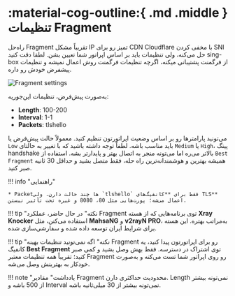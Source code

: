# :material-cog-outline:{ .md .middle } تنظیمات Fragment

راه‌حل Fragment تقریباً مشکل IP تمیز رو برای CDN Cloudflare با مخفی کردن SNI حل می‌کنه، ولی تنظیمات باید بر اساس اپراتور شما تعیین بشن. لطفا دقت کنید sing-box از فرگمنت پشتیبانی میکنه، اگرچه تنظیمات فرگمنت روش اعمال نمیشه و تنظیمات پیشفرض خودش رو داره.

![Fragment settings](../images/fragment-settings.jpg)

به‌صورت پیش‌فرض، تنظیمات این‌جوریه:

- **Length**: 100-200
- **Interval**: 1-1
- **Packets**: tlshello

می‌تونید پارامترها رو بر اساس وضعیت اپراتورتون تنظیم کنید. معمولاً حالت پیش‌فرض یا `Low` باید مناسب باشه. لطفاً توجه داشته باشید که با تغییر به حالتای `Medium` یا `High`، پینگ handshake بالاتر می‌ره اما می‌تونه منجر به اتصال بهتر و پایدارتر بشه. استفاده از `Best Fragment` همیشه بهترین و هوشمندانه‌ترین راه حله، فقط متصل بشید و حداقل 30 ثانیه صبر کنید.

!!! info "راهنمایی"

    * Packetها چند حالت دارن. ولی `tlshello` فقط برای **کانفیگ‌های TLS** اعمال می‌شه؛ پورت‌هایی مثل 80، 8080 و غیره تحت تأثیر نیستن.

!!! tip "نکته"
    در حال حاضر، عملکرد Fragment توی برنامه‌هایی که از هسته **Xray Knocker** استفاده می‌کنن، مثل **MahsaNG** و **v2rayN PRO**، به‌مراتب بهتره. این هسته برای شرایط ایران توسعه داده شده و سفارشی‌سازی شده.

!!! tip "نکته"
    اگه نمی‌تونید تنظیمات بهینه Fragment رو برای اپراتورتون پیدا کنید، یه کانفیگ **Best Fragment** توی اشتراک در دسترسه. فقط بهش وصل بشید و کمی صبر کنید؛ تقریباً همه تنظیمات معتبر Fragment رو روی اپراتور شما تست می‌کنه و به‌صورت خودکار به بهترینش وصل می‌شه.

!!! note "یادداشت"
    مقادیر Fragment محدودیت‌ حداکثری دارن. Length نمی‌تونه بیشتر از 500 باشه و Interval نمی‌تونه بیشتر از 30 میلی‌ثانیه باشه.

